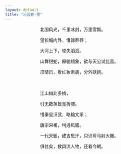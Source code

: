 ```yaml
---
layout: default
title: "沁园春·雪"
---
```




　　　　　　　　北国风光，千里冰封，万里雪飘。

　　　　　　　　望长城内外，惟馀莽莽；

　　　　　　　　大河上下，顿失滔滔。

　　　　　　　　山舞银蛇，原驰蜡象，欲与天公试比高。

　　　　　　　　须晴日，看红妆素裹，分外妖娆。


　　　　　　　　　　　　　　　　　　　　　　　　　　　　　　　　　　　　　　　　　　　　　　　　　　　　　　　　　　　　　　　　　　　　　　　　　　　　　　　　　　　　　　　　　　　　　　　　　　

　　　　　　　　江山如此多娇，

　　　　　　　　引无数英雄竞折腰。

　　　　　　　　惜秦皇汉武，略输文采；

　　　　　　　　唐宗宋祖，稍逊风骚。

　　　　　　　　一代天骄，成吉思汗，只识弯弓射大雕。

　　　　　　　　俱往矣，数风流人物，还看今朝。


